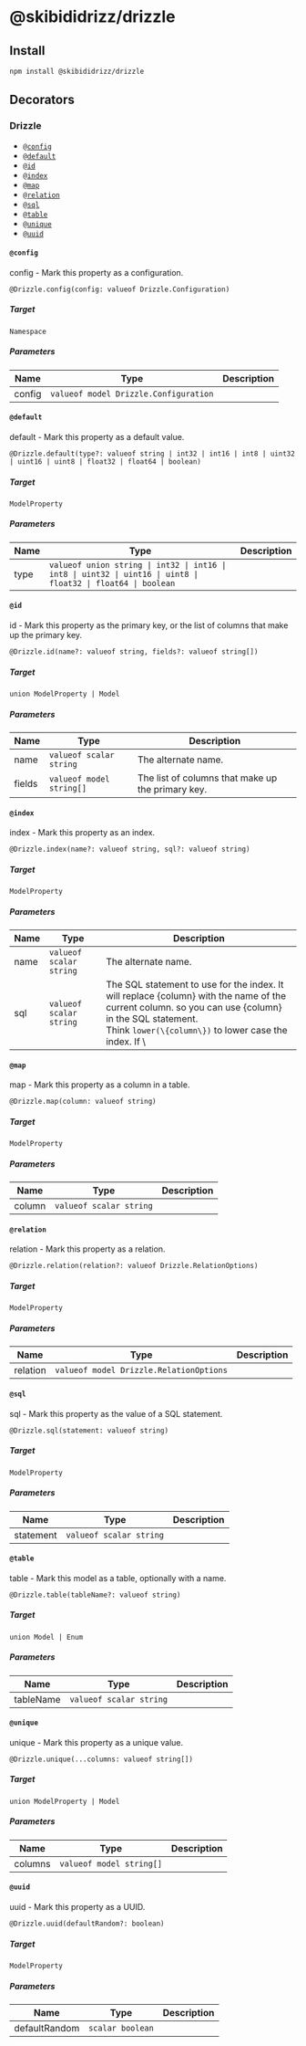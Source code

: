 # @skibididrizz/drizzle

## Install

```bash
npm install @skibididrizz/drizzle
```

## Decorators

### Drizzle

- [`@config`](#@config)
- [`@default`](#@default)
- [`@id`](#@id)
- [`@index`](#@index)
- [`@map`](#@map)
- [`@relation`](#@relation)
- [`@sql`](#@sql)
- [`@table`](#@table)
- [`@unique`](#@unique)
- [`@uuid`](#@uuid)

#### `@config`

config - Mark this property as a configuration.

```typespec
@Drizzle.config(config: valueof Drizzle.Configuration)
```

##### Target

`Namespace`

##### Parameters

| Name   | Type                                  | Description |
| ------ | ------------------------------------- | ----------- |
| config | `valueof model Drizzle.Configuration` |             |

#### `@default`

default - Mark this property as a default value.

```typespec
@Drizzle.default(type?: valueof string | int32 | int16 | int8 | uint32 | uint16 | uint8 | float32 | float64 | boolean)
```

##### Target

`ModelProperty`

##### Parameters

| Name | Type                                                                                                           | Description |
| ---- | -------------------------------------------------------------------------------------------------------------- | ----------- |
| type | `valueof union string \| int32 \| int16 \| int8 \| uint32 \| uint16 \| uint8 \| float32 \| float64 \| boolean` |             |

#### `@id`

id - Mark this property as the primary key, or the list of columns that make up the primary key.

```typespec
@Drizzle.id(name?: valueof string, fields?: valueof string[])
```

##### Target

`union ModelProperty | Model`

##### Parameters

| Name   | Type                     | Description                                       |
| ------ | ------------------------ | ------------------------------------------------- |
| name   | `valueof scalar string`  | The alternate name.                               |
| fields | `valueof model string[]` | The list of columns that make up the primary key. |

#### `@index`

index - Mark this property as an index.

```typespec
@Drizzle.index(name?: valueof string, sql?: valueof string)
```

##### Target

`ModelProperty`

##### Parameters

| Name | Type                    | Description                                                                                                                                                                                                            |
| ---- | ----------------------- | ---------------------------------------------------------------------------------------------------------------------------------------------------------------------------------------------------------------------- |
| name | `valueof scalar string` | The alternate name.                                                                                                                                                                                                    |
| sql  | `valueof scalar string` | The SQL statement to use for the index. It will replace \{column\} with the name of the current column. so you can use \{column\} in the SQL statement. <br />Think `lower(\{column\})` to lower case the index. If \  |

#### `@map`

map - Mark this property as a column in a table.

```typespec
@Drizzle.map(column: valueof string)
```

##### Target

`ModelProperty`

##### Parameters

| Name   | Type                    | Description |
| ------ | ----------------------- | ----------- |
| column | `valueof scalar string` |             |

#### `@relation`

relation - Mark this property as a relation.

```typespec
@Drizzle.relation(relation?: valueof Drizzle.RelationOptions)
```

##### Target

`ModelProperty`

##### Parameters

| Name     | Type                                    | Description |
| -------- | --------------------------------------- | ----------- |
| relation | `valueof model Drizzle.RelationOptions` |             |

#### `@sql`

sql - Mark this property as the value of a SQL statement.

```typespec
@Drizzle.sql(statement: valueof string)
```

##### Target

`ModelProperty`

##### Parameters

| Name      | Type                    | Description |
| --------- | ----------------------- | ----------- |
| statement | `valueof scalar string` |             |

#### `@table`

table - Mark this model as a table, optionally with a name.

```typespec
@Drizzle.table(tableName?: valueof string)
```

##### Target

`union Model | Enum`

##### Parameters

| Name      | Type                    | Description |
| --------- | ----------------------- | ----------- |
| tableName | `valueof scalar string` |             |

#### `@unique`

unique - Mark this property as a unique value.

```typespec
@Drizzle.unique(...columns: valueof string[])
```

##### Target

`union ModelProperty | Model`

##### Parameters

| Name    | Type                     | Description |
| ------- | ------------------------ | ----------- |
| columns | `valueof model string[]` |             |

#### `@uuid`

uuid - Mark this property as a UUID.

```typespec
@Drizzle.uuid(defaultRandom?: boolean)
```

##### Target

`ModelProperty`

##### Parameters

| Name          | Type             | Description |
| ------------- | ---------------- | ----------- |
| defaultRandom | `scalar boolean` |             |
